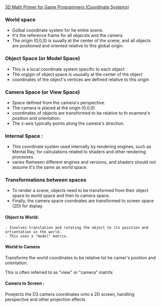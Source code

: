 [3D Math Primer for Game Programmers (Coordinate Systems)](https://www.3dgep.com/3d-math-primer-for-game-programmers/)

### World space
- Golbal coordinate system for he entire scene.
- It's the reference frame for all objecsts and the camera 
- The origin (0,0,0) is suually at the center of the scene, and all
objects are positioned and oriented relative to this global origin.

### Object Space (or Model Space)
- This is a local coordinate system specific to each object
- The orgigin of object space is ususally at the center of the object
- coordinates of the object's vertices are defined relative to this origin


### Camera Space (or View Space)
- Space defined from the camera's perspective. 
- The camera is placed at the origin (0,0,0)
- coordinates of objects are transformed to be relative to th ecamera's position and orientation.
- The z-axis typically points along the camera's direction.


### Internal Space :
- This coordinate system used internally by rendering engines, such as Mental Ray,
for calculations related to shaders and other rendering processes. 
- varies fbetween different engines and versions, and shaders should not assume it's the same as world space.



### Transformations between spaces 
- To render a scene, objects need to be transformed from their object space to world space
and then to camera space.
- Finally, the camera space coordnates are transformed to screen space (2D) for dsplay.

#### Object to World:
    - Involves translation and rotating the object to its poistion and ortientation in the world.
    - This uses a "model" matrix. 

#### World to Camera
Transforms the world coordinates to be relative tot he camer's position and orientation.





This is often referred to as "view" or "camera" matritx 

#### Camera to Screen :

Proejects the D3 camera coordinates onto a 2D screen, handling perspective and other projection effects 


#### 

